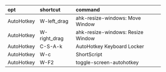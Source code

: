 | opt        | shortcut     | command                           |
| :-         | :-           | :-                                |
| AutoHotkey | W-left_drag  | ahk-resize-windows: Move Window   |
| AutoHotkey | W-right_drag | ahk-resize-windows: Resize Window |
| AutoHotkey | C-S-A-k      | AutoHotkey Keyboard Locker        |
| AutoHotkey | W-c          | ShortScript                       |
| AutoHotkey | W-F2         | toggle-screen-autohotkey          |